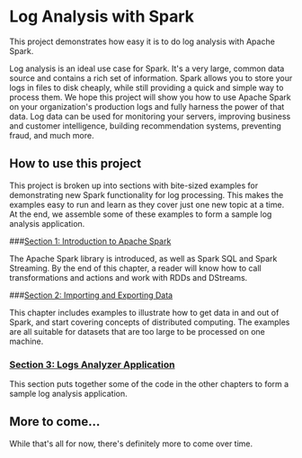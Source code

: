 # Log Analysis with Spark

This project demonstrates how easy it is to do log analysis with Apache Spark.

Log analysis is an ideal use case for Spark.  It's a very large, common data source and contains a rich set of information.  Spark allows you to store your logs in files to disk cheaply, while still providing a
quick and simple way to process them.  We hope this project will show you how to use Apache Spark on your organization's production logs and fully harness the power of that data.  Log data can be used for monitoring your servers, improving business and customer intelligence, building recommendation systems, preventing fraud, and much more.

## How to use this project

This project is broken up into sections with bite-sized examples for
demonstrating new Spark functionality for log processing.  This makes
the examples easy to run and learn as they cover just one new topic at a time.
At the end, we assemble some of these examples to form a sample log analysis application.

###[Section 1: Introduction to Apache Spark](chapter1/README.md)

The Apache Spark library is introduced, as well as Spark SQL and Spark Streaming.  By the
end of this chapter, a reader will know how to call transformations and actions and work
with RDDs and DStreams.

###[Section 2: Importing and Exporting Data](chapter2/README.md)

This chapter includes examples to illustrate how to get data in
and out of Spark, and start covering concepts of distributed computing.  The
examples are all suitable for datasets that are too large to be processed on one
machine.

### [Section 3: Logs Analyzer Application](app/README.md)

This section puts together some of the code in the other chapters to form
a sample log analysis application.

## More to come...

While that's all for now, there's definitely more to come over time.
